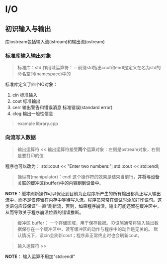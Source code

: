 # I/O

## 初识输入与输出

库iostream包括输入流(istream)和输出流(ostream)

### 标准库输入输出对象

> 标准库：std
> 作用域运算符： ::
前缀std指出cout和endl是定义在名为std的命名空间(namespace)中的

标准库定义了四个IO对象：
1. cin 标准输入
2. cout 标准输出
3. cerr 输出警告和错误消息 标准错误(standard error)
4. clog 输出一般性信息

> example library.cpp

### 向流写入数据

> 输出运算符 <<
输出运算符接受**两个**运算对象：左侧是ostream对象，右侧是要打印的值

程序也可以改为：
std::cout << "Enter two numbers:";
std::cout << std::endl;

> 操纵符(manipulator)：endl
这个操作符的效果是结束当前行，**并将与设备关联的缓冲区(buffer)中的内容刷到设备中**。

**NOTE**：缓冲刷新操作可以保证到目前为止程序所产生的所有输出都真正写入输出流中，而不是仅停留在内存中等待写入流。程序员常常在调试时添加打印语句。这类语句应该保证“一直”刷新流，否则，如果程序崩溃，输出可能还留在缓冲区中，从而导致关于程序崩溃位置的错误推断。

> 缓冲区 buffer： 一个存储区域，用于保存数据。IO设施通常将输入输出数据保存在一个缓冲区中，读写缓冲区的动作与程序中的动作是无关的。
默认情况下，读cin会刷新cout；程序非正常终止时也会刷新cout。

> 输入运算符 >>

**NOTE**： 输入运算不用加"std::endl"
